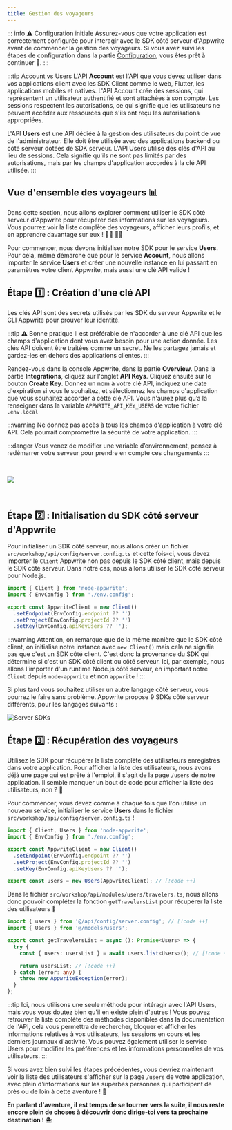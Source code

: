 ```yaml
---
title: Gestion des voyageurs
---
```


<Documentation link="https://appwrite.io/docs/references/cloud/server-nodejs/users"></Documentation>

<Hero
title="Gestion des voyageurs 🧭"
image="/assets/workshop/authentication/house-end.jpeg"
description="Bienvenue en haut de l'île, à l'auberge des voyageurs ! Où vous aurez un aperçu complet de tous les
voyageurs étant passés sur l'île. Avec le pouvoir du SDK côté serveur d'Appwrite, vous pouvez interagir avec tous
les utilisateurs, afficher leurs informations et gérer leurs comptes en un seul endroit. Explorez cette île
d'administration pour découvrir les fonctionnalités de gestion des voyageurs ! 🧭"
/>

::: info ⚠️ Configuration initiale
Assurez-vous que votre application est correctement configurée pour interagir avec le SDK côté serveur d'Appwrite avant
de commencer la gestion des voyageurs. Si vous avez suivi les étapes de configuration dans la
partie [Configuration](/workshop/configuration/appwrite-configuration), vous êtes prêt à continuer 📝.
:::

:::tip Account vs Users
L'API **Account** est l'API que vous devez utiliser dans vos applications client avec les SDK Client comme le web,
Flutter, les applications mobiles et natives. L'API Account crée des sessions, qui représentent un utilisateur
authentifié et sont attachées à son compte. Les sessions respectent les autorisations, ce qui signifie que
les utilisateurs ne peuvent accéder aux ressources que s'ils ont reçu les autorisations appropriées.

L'API **Users** est une API dédiée à la gestion des utilisateurs du point de vue de l'administrateur. Elle doit être
utilisée avec des applications backend ou côté serveur dotées de SDK serveur. L'API Users utilise des clés d'API
au lieu de sessions. Cela signifie qu'ils ne sont pas limités par des autorisations, mais par les champs d'application
accordés à la clé API utilisée.
:::

## Vue d'ensemble des voyageurs 📊

Dans cette section, nous allons explorer comment utiliser le SDK côté serveur d'Appwrite pour récupérer des informations
sur les voyageurs. Vous pourrez voir la liste complète des voyageurs, afficher leurs profils, et en apprendre davantage
sur eux ! 🤜🏼 🤛🏼

Pour commencer, nous devons initialiser notre SDK pour le service **Users**. Pour cela, même démarche que pour le
service **Account**, nous allons importer le service **Users** et créer une nouvelle instance en lui passant en
paramètres votre client Appwrite, mais aussi une clé API valide !

## Étape 1️⃣ : Création d'une clé API

Les clés API sont des secrets utilisés par les SDK du serveur Appwrite et le CLI Appwrite pour prouver leur identité.

:::tip ⚠️ Bonne pratique
Il est préférable de n'accorder à une clé API que les champs d'application dont vous avez besoin pour une action donnée.
Les clés API doivent être traitées comme un secret. Ne les partagez jamais et gardez-les en dehors des applications
clientes.
:::

Rendez-vous dans la console Appwrite, dans la partie **Overview**. Dans la partie **Integrations**, cliquez sur l'onglet
**API Keys**. Cliquez ensuite sur le bouton **Create Key**. Donnez un nom à votre clé API, indiquez une date
d'expiration si vous le souhaitez, et sélectionnez les champs d'application que vous souhaitez accorder à cette clé API.
Vous n'aurez plus qu’a la renseigner dans la variable `APPWRITE_API_KEY_USERS` de votre fichier `.env.local`

:::warning
Ne donnez pas accès à tous les champs d'application à votre clé API. Cela pourrait compromettre la sécurité de votre
application.
:::

:::danger
Vous venez de modifier une variable d’environnement, pensez à redémarrer votre serveur pour prendre en compte ces changements
:::

<br/>

<Image src="/assets/workshop/authentication/api-keys.png" imageAlt="Screenshot de la console pour la section API Keys"></Image>

<br/>

## Étape 2️⃣ : Initialisation du SDK côté serveur d'Appwrite

Pour initialiser un SDK côté serveur, nous allons créer un fichier `src/workshop/api/config/server.config.ts` et cette
fois-ci, vous devez importer le `Client` Appwrite non pas depuis le SDK côté client, mais depuis le SDK côté serveur.
Dans notre cas, nous allons utiliser le SDK côté serveur pour Node.js.

<Solution>

```ts
import { Client } from 'node-appwrite';
import { EnvConfig } from './env.config';

export const AppwriteClient = new Client()
  .setEndpoint(EnvConfig.endpoint ?? '')
  .setProject(EnvConfig.projectId ?? '')
  .setKey(EnvConfig.apiKeyUsers ?? '');
```

</Solution>

:::warning
Attention, on remarque que de la même manière que le SDK côté client, on initialise notre instance avec `new Client()`
mais cela ne signifie pas que c'est un SDK côté client. C'est donc la provenance du SDK qui détermine si c'est un SDK
côté client ou côté serveur. Ici, par exemple, nous allons l'importer d'un runtime Node.js côté serveur, en important
notre `Client` depuis `node-appwrite` et non `appwrite` !
:::

<InfoBonus title="8 autres SDKs côté serveur !">

Si plus tard vous souhaitez utiliser un autre langage côté serveur, vous pourrez le faire sans problème. Appwrite
propose 9 SDKs côté serveur différents, pour les langages suivants :

![Server SDKs](/assets/workshop/authentication/server-sdks.png)

</InfoBonus>

## Étape 3️⃣ : Récupération des voyageurs

Utilisez le SDK pour récupérer la liste complète des utilisateurs enregistrés dans votre application. Pour afficher la
liste des utilisateurs, nous avons déjà une page qui est prête à l'emploi, il s'agit de la page `/users` de notre
application. Il semble manquer un bout de code pour afficher la liste des utilisateurs, non ? 🤔

Pour commencer, vous devez comme à chaque fois que l'on utilise un nouveau service, initialiser le service **Users**
dans le fichier `src/workshop/api/config/server.config.ts` !

<Solution>

```ts
import { Client, Users } from 'node-appwrite';
import { EnvConfig } from './env.config';

export const AppwriteClient = new Client()
  .setEndpoint(EnvConfig.endpoint ?? '')
  .setProject(EnvConfig.projectId ?? '')
  .setKey(EnvConfig.apiKeyUsers ?? '');

export const users = new Users(AppwriteClient); // [!code ++]
```

</Solution>

Dans le fichier `src/workshop/api/modules/users/travelers.ts`, nous allons donc pouvoir compléter la
fonction `getTravelersList` pour récupérer la liste des utilisateurs 👥

<Solution>

```ts
import { users } from '@/api/config/server.config'; // [!code ++]
import { Users } from '@/models/users';

export const getTravelersList = async (): Promise<Users> => {
  try {
    const { users: usersList } = await users.list<Users>(); // [!code ++]

    return usersList; // [!code ++]
  } catch (error: any) {
    throw new AppwriteException(error);
  }
};
```

</Solution>

:::tip
Ici, nous utilisons une seule méthode pour intéragir avec l'API Users, mais vous vous doutez bien qu'il en existe plein
d'autres ! Vous pouvez retrouver la liste complète des méthodes disponibles dans la documentation de l'API, cela vous
permettra de rechercher, bloquer et afficher les informations relatives à vos utilisateurs, les sessions en cours et les
derniers journaux d'activité. Vous pouvez également utiliser le service Users pour modifier les préférences et
les informations personnelles de vos utilisateurs.
:::

Si vous avez bien suivi les étapes précédentes, vous devriez maintenant voir la liste des utilisateurs s'afficher sur
la page `/users` de votre application, avec plein d'informations sur les superbes personnes qui participent de près ou
de loin à cette aventure ! 🎉

**En parlant d'aventure, il est temps de se tourner vers la suite, il nous reste encore plein de choses à découvrir donc
dirige-toi vers ta prochaine destination ! 🏝**
